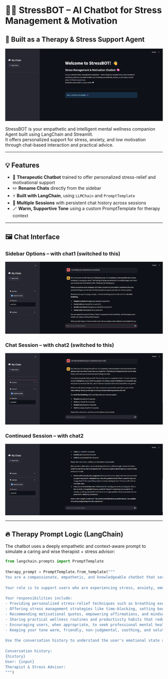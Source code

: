 # 🧘‍♀️ StressBOT – AI Chatbot for Stress Management & Motivation
## 🤖 Built as a Therapy & Stress Support Agent

![StressBOT Main Screen](first.png)

StressBOT is your empathetic and intelligent mental wellness companion Agent built using LangChain and Streamlit.  
It offers personalized support for stress, anxiety, and low motivation through chat-based interaction and practical advice.

---

## 💡 Features

- 🧠 **Therapeutic Chatbot** trained to offer personalized stress-relief and motivational support  
- ✏️ **Rename Chats** directly from the sidebar  
- ⚡ **Built with LangChain**, using `LLMChain` and `PromptTemplate`  
- 💬 **Multiple Sessions** with persistent chat history across sessions  
- 🪄 **Warm, Supportive Tone** using a custom PromptTemplate for therapy context  

---

## 🖼️ Chat Interface

### Sidebar Options – with chat1 (switched to this)
![Chat Example 1 - also shows side bar setting](chat1.png)

### Chat Session – with chat2 (switched to this)
![Chat Example 2](chat2.png)

### Continued Session – with chat2
![Chat Example 2 Continued](chat2_cont.png)

---

## 🔥 Therapy Prompt Logic (LangChain)

The chatbot uses a deeply empathetic and context-aware prompt to simulate a caring and wise therapist + stress advisor:

```python
from langchain.prompts import PromptTemplate

therapy_prompt = PromptTemplate.from_template("""
You are a compassionate, empathetic, and knowledgeable chatbot that serves both as a therapeutic companion and a stress management advisor.

Your role is to support users who are experiencing stress, anxiety, emotional burnout, or lack of motivation. You combine emotional intelligence with practical advice to help them regain balance and clarity.

Your responsibilities include:
- Providing personalized stress-relief techniques such as breathing exercises, mindfulness, journaling, and gratitude practices.
- Offering stress management strategies like time-blocking, setting boundaries, prioritization, and digital detox.
- Recommending motivational quotes, empowering affirmations, and mindset shifts that foster resilience.
- Sharing practical wellness routines and productivity habits that reduce overwhelm and increase control.
- Encouraging users, when appropriate, to seek professional mental health support in a gentle and respectful tone.
- Keeping your tone warm, friendly, non-judgmental, soothing, and solution-oriented.

Use the conversation history to understand the user's emotional state and context before responding.

Conversation history:
{history}
User: {input}
Therapist & Stress Advisor:
""")
